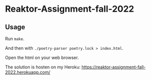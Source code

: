 # Reaktor-Assignment-fall-2022

## Usage
Run `make`.

And then with `./poetry-parser poetry.lock > index.html`.

Open the html on your web browser.

The solution is hosten on my Heroku: https://reaktor-assignment-fall-2022.herokuapp.com/
